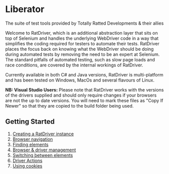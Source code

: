 # Liberator
The suite of test tools provided by Totally Ratted Developments &amp; their allies

Welcome to RatDriver, which is an additional abstraction layer that sits on top of Selenium and handles the underlying WebDriver code in a way that simplifies the coding required for testers to automate their tests. RatDriver places the focus back on knowing what the WebDriver should be doing during automated tests by removing the need to be an expert at Selenium. The standard pitfalls of automated testing, such as slow page loads and race conditions, are covered by the internal workings of RatDriver.

Currently available in both C# and Java versions, RatDriver is multi-platform and has been tested on Windows, MacOs and several flavours of Linux.

**NB: Visual Studio Users:**
Please note that RatDriver works with the versions of the drivers supplied and should only require changes if your browsers are not the up to date versions. You will need to mark these files as "Copy If Newer" so that they are copied to the build folder being used.

## Getting Started #

1. [Creating a RatDriver instance](https://github.com/LiberatorTestTools/Liberator/wiki/Creating-a-RatDriver-Instance)
1. [Browser navigation](https://github.com/LiberatorTestTools/Liberator/wiki/Browser-Navigation)
1. [Finding elements](https://github.com/LiberatorTestTools/Liberator/wiki/Finding-Elements)
1. [Browser & driver management](https://github.com/LiberatorTestTools/Liberator/wiki/Browser-&-Driver-Management)
1. [Switching between elements](https://github.com/LiberatorTestTools/Liberator/wiki/Switching-Between-Elements)
1. [Driver Actions](https://github.com/LiberatorTestTools/Liberator/wiki/Driver-Actions)
1. [Using cookies](https://github.com/LiberatorTestTools/Liberator/wiki/Using-Cookies)

